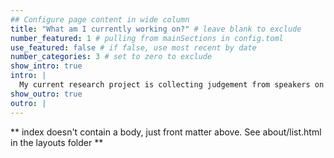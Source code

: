 ```yaml
---
## Configure page content in wide column
title: "What am I currently working on?" # leave blank to exclude
number_featured: 1 # pulling from mainSections in config.toml
use_featured: false # if false, use most recent by date
number_categories: 3 # set to zero to exclude
show_intro: true
intro: |
  My current research project is collecting judgement from speakers on control structures, particularly the backward and copy-control phenomenon in Assamese. I am also involved in analyzing data collected from a questionnaire about languages spoken in Daru, Papua New Guinea, with Dr Kate Lynn Lindsey. More recent works include identifying variation in the vowel space of Assamese speakers by looking at socioeconomic factors. I am also currently trying to create a phonological description of my native language, Koch Rajbongshi, an under-represented language spoken in the Indian subcontinent. For this, I am collecting audio recordings from native Koch Rajbongshi speakers in Assam, India. If you are a native speaker, or know somebody who is, please send me an email! 
show_outro: true
outro: |
---
```


** index doesn't contain a body, just front matter above.
See about/list.html in the layouts folder **